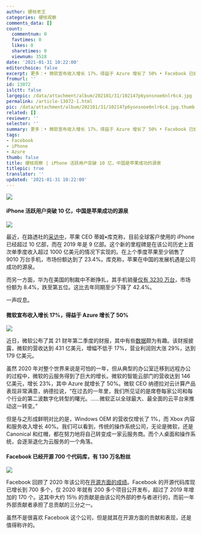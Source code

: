 ```yaml
---
author: 硬核老王
categories: 硬核观察
comments_data: []
count:
  commentnum: 0
  favtimes: 0
  likes: 0
  sharetimes: 0
  viewnum: 3518
date: '2021-01-31 10:22:00'
editorchoice: false
excerpt: 更多：• 微软宣布收入增长 17%，得益于 Azure 增长了 50% • Facebook 已经开源 700 个代码库，有 130 万名粉丝
fromurl: ''
id: 13072
islctt: false
largepic: /data/attachment/album/202101/31/102147p6yonsnoe6nlr6c4.jpg
permalink: /article-13072-1.html
pic: /data/attachment/album/202101/31/102147p6yonsnoe6nlr6c4.jpg.thumb.jpg
related: []
reviewer: ''
selector: ''
summary: 更多：• 微软宣布收入增长 17%，得益于 Azure 增长了 50% • Facebook 已经开源 700 个代码库，有 130 万名粉丝
tags:
- Facebook
- iPhone
- Azure
thumb: false
title: 硬核观察 | iPhone 活跃用户突破 10 亿，中国是苹果成功的源泉
titlepic: true
translator: ''
updated: '2021-01-31 10:22:00'
---
```


![](/data/attachment/album/202101/31/102147p6yonsnoe6nlr6c4.jpg)


#### iPhone 活跃用户突破 10 亿，中国是苹果成功的源泉


![](/data/attachment/album/202101/31/102201kyp7ozk55p7k500y.jpg)


最近，在路透社的[采访中](https://www.reuters.com/article/us-apple-results/apple-tops-wall-street-expectations-on-record-iphone-revenue-china-sales-surge-idUSKBN29W2TD?il=0)，苹果 CEO 蒂姆•库克称，目前全球客户使用的 iPhone 已经超过 10 亿部，而在 2019 年是 9 亿部。这个新的里程碑是在该公司历史上首次单季度收入超过 1000 亿美元的情况下实现的。在上个季度苹果至少销售了 9010 万台手机，市场份额达到了 23.4%。库克称，苹果在中国的发展机遇是公司成功的源泉。


而另一方面，华为在美国的制裁中不断挣扎，其手机销量[仅有 3230 万台](https://news.softpedia.com/news/apple-number-one-phone-maker-thanks-to-phenomenal-performance-532039.shtml)，市场份额为 8.4%，跌至第五位。这比去年同期至少下降了 42.4%。


一声叹息。 


#### 微软宣布收入增长 17%，得益于 Azure 增长了 50%


![](/data/attachment/album/202101/31/102238dqonxv2v6f2eoetn.jpg)


近日，微软公布了其 21 财年第二季度的财报，其中有些[数据](https://news.softpedia.com/news/microsoft-announces-17-revenue-increase-thanks-to-50-azure-growth-532027.shtml)颇为有趣。该财报披露，微软的营收达到 431 亿美元，增幅不低于 17%，营业利润则大涨 29%，达到 179 亿美元。


虽然 2020 年对整个世界来说是可怕的一年，但从典型的办公室迁移到远程办公的过程中，微软的云服务得到了巨大的增长。微软的智能云部门的营收达到 146 亿美元，增长 23%，其中 Azure 就增长了 50%。微软 CEO 纳德拉对云计算产品表现非常满意，纳德拉说，“在过去的一年里，我们所见证的是席卷每家公司和每个行业的第二波数字化转型的曙光。……微软正以全球最大、最全面的云平台来推动这一转变。”


但是与之形成鲜明对比的是，Windows OEM 的营收仅增长了 1%，而 Xbox 内容和服务收入增长 40%。我们可以看到，传统的操作系统公司，无论是微软，还是 Canonical 和红帽，都在努力地将自己转变成一家云服务商。而个人桌面和操作系统，会逐渐退化为云服务的一个角落。 


#### Facebook 已经开源 700 个代码库，有 130 万名粉丝


![](/data/attachment/album/202101/31/102249sk5r167p5n1k3ahr.jpg)


Facebook 回顾了 2020 年该公司在[开源方面的成绩](https://www.zdnet.com/article/open-source-at-facebook-700-repositories-and-1-3-million-followers/)。Facebook 的开源代码库现已增长到 700 多个，仅 2020 年就有 200 多个项目公开发布，超过了 2019 年增加的 170 个。这其中大约 15％ 的贡献是由该公司外部的参与者进行的，而前一年外部贡献者承担了总贡献的三分之一。


虽然不是很喜欢 Facebook 这个公司，但是就其在开源方面的贡献和表现，还是值得称许的。